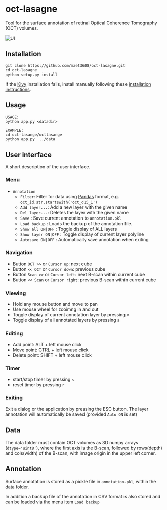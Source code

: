 # oct-lasagne

Tool for the surface annotation of retinal Optical Coherence Tomography (OCT) 
volumes.

![UI](https://github.com/maet3608/oct-lasagne/blob/master/ui.png)



## Installation

```
git clone https://github.com/maet3608/oct-lasagne.git
cd oct-lasagne
python setup.py install
```
 
If the [Kivy](https://kivy.org) installation fails, install manually 
following these [installation instructions](https://kivy.org/#download).
   


## Usage

```
USAGE:
python app.py <datadir>

EXAMPLE:
cd oct-lasange/octlasange
python app.py  ../data
```


## User interface

A short description of the user interface.

### Menu

- ``Annotation``
    - ``Filter``: Filter for data using [Pandas]() format, e.g. 
        ``oct_id.str.startswith('oct_d15_1')``  
    - ``Add layer...``: Add a new layer with the given name
    - ``Del layer...``: Deletes the layer with the given name
    - ``Save`` : Save current annotation to ``annotation.pkl``
    - ``Load backup`` : Loads the backup of the annotation file.
    - ``Show all ON|OFF`` : Toggle display of ALL layers
    - ``Show layer ON|OFF`` : Toggle display of current layer polyline
    - ``Autosave ON|OFF`` : Automatically save annotation when exiting 
    
### Navigation

- Button ``OCT >>`` or ``Cursor up``: next cube 
- Button ``<< OCT`` or ``Cursor down``: previous cube
- Button ``Scan >>`` or ``Cursor left``: next B-scan within current cube
- Button ``<< Scan`` or ``Cursor right``: previous B-scan within current cube

### Viewing

- Hold any mouse button and move to pan
- Use mouse wheel for zooimng in and out
- Toggle display of current annotation layer by pressing ``v``
- Toggle display of all annotated layers by pressing ``a``

### Editing

- Add point: ALT + left mouse click
- Move point: CTRL + left mouse click
- Delete point: SHIFT + left mouse click

### Timer
- start/stop timer by pressing ``s``
- reset timer by pressing ``r``

### Exiting

Exit a dialog or the application by pressing the ESC button. The layer 
annotation will automatically be saved (provided ``Auto ON`` is set)


## Data

The data folder must contain OCT volumes as 3D numpy arrays (``dtype='uint8'``), 
where the first axis is the B-scan, followed by rows(depth) and cols(width) 
of the B-scan, with image origin in the upper left corner.


## Annotation

Surface annotation is stored as a pickle file in ``annotation.pkl``, 
within the data folder.

In addition a backup file of the annotation in CSV format is also stored
and can be loaded via the menu item ``Load backup``

